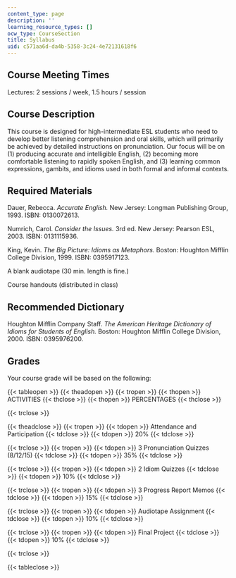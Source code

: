 ```yaml
---
content_type: page
description: ''
learning_resource_types: []
ocw_type: CourseSection
title: Syllabus
uid: c571aa6d-da4b-5358-3c24-4e72131618f6
---
```


Course Meeting Times
--------------------

Lectures: 2 sessions / week, 1.5 hours / session

Course Description
------------------

This course is designed for high-intermediate ESL students who need to develop better listening comprehension and oral skills, which will primarily be achieved by detailed instructions on pronunciation. Our focus will be on (1) producing accurate and intelligible English, (2) becoming more comfortable listening to rapidly spoken English, and (3) learning common expressions, gambits, and idioms used in both formal and informal contexts.

Required Materials
------------------

Dauer, Rebecca. _Accurate English._ New Jersey: Longman Publishing Group, 1993. ISBN: 0130072613.

Numrich, Carol. _Consider the Issues._ 3rd ed. New Jersey: Pearson ESL, 2003. ISBN: 0131115936.

King, Kevin. _The Big Picture: Idioms as Metaphors._ Boston: Houghton Mifflin College Division, 1999. ISBN: 0395917123.

A blank audiotape (30 min. length is fine.)

Course handouts (distributed in class)

Recommended Dictionary
----------------------

Houghton Mifflin Company Staff. _The American Heritage Dictionary of Idioms for Students of English._ Boston: Houghton Mifflin College Division, 2000. ISBN: 0395976200.

Grades
------

Your course grade will be based on the following:

{{< tableopen >}}
{{< theadopen >}}
{{< tropen >}}
{{< thopen >}}
ACTIVITIES
{{< thclose >}}
{{< thopen >}}
PERCENTAGES
{{< thclose >}}

{{< trclose >}}

{{< theadclose >}}
{{< tropen >}}
{{< tdopen >}}
Attendance and Participation
{{< tdclose >}}
{{< tdopen >}}
20%
{{< tdclose >}}

{{< trclose >}}
{{< tropen >}}
{{< tdopen >}}
3 Pronunciation Quizzes (8/12/15)
{{< tdclose >}}
{{< tdopen >}}
35%
{{< tdclose >}}

{{< trclose >}}
{{< tropen >}}
{{< tdopen >}}
2 Idiom Quizzes
{{< tdclose >}}
{{< tdopen >}}
10%
{{< tdclose >}}

{{< trclose >}}
{{< tropen >}}
{{< tdopen >}}
3 Progress Report Memos
{{< tdclose >}}
{{< tdopen >}}
15%
{{< tdclose >}}

{{< trclose >}}
{{< tropen >}}
{{< tdopen >}}
Audiotape Assignment
{{< tdclose >}}
{{< tdopen >}}
10%
{{< tdclose >}}

{{< trclose >}}
{{< tropen >}}
{{< tdopen >}}
Final Project
{{< tdclose >}}
{{< tdopen >}}
10%
{{< tdclose >}}

{{< trclose >}}

{{< tableclose >}}